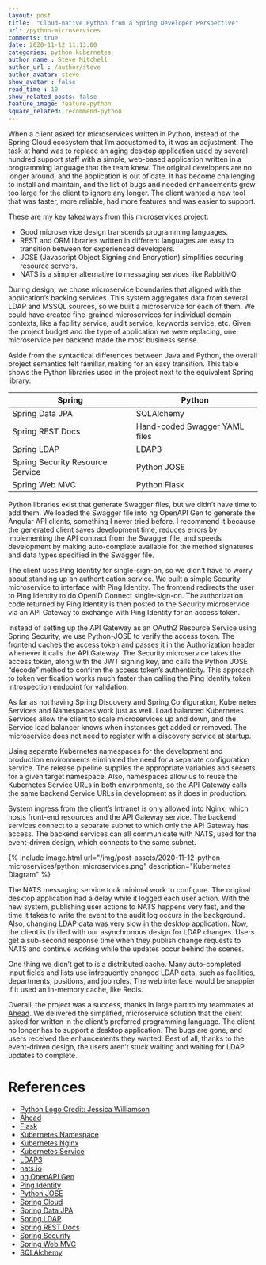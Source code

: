 ```yaml
---
layout: post
title:  "Cloud-native Python from a Spring Developer Perspective"
url: /python-microservices
comments: true
date: 2020-11-12 11:13:00
categories: python kubernetes
author_name : Steve Mitchell
author_url : /author/steve
author_avatar: steve
show_avatar : false
read_time : 10
show_related_posts: false
feature_image: feature-python
square_related: recommend-python
---
```

When a client asked for microservices written in Python, instead of the Spring Cloud ecosystem that I’m accustomed to, it was an adjustment. The task at hand was to replace an aging desktop application used by several hundred support staff with a simple, web-based application written in a programming language that the team knew. The original developers are no longer around, and the application is out of date. It has become challenging to install and maintain, and the list of bugs and needed enhancements grew too large for the client to ignore any longer. The client wanted a new tool that was faster, more reliable, had more features and was easier to support. 

These are my key takeaways from this microservices project:

* Good microservice design transcends programming languages.
* REST and ORM libraries written in different languages are easy to transition between for experienced developers.
* JOSE (Javascript Object Signing and Encryption) simplifies securing resource servers.
* NATS is a simpler alternative to messaging services like RabbitMQ.

During design, we chose microservice boundaries that aligned with the application’s backing services. This system aggregates data from several LDAP and MSSQL sources, so we built a microservice for each of them. We could have created fine-grained microservices for individual domain contexts, like a facility service, audit service, keywords service, etc. Given the project budget and the type of application we were replacing, one microservice per backend made the most business sense.

Aside from the syntactical differences between Java and Python, the overall project semantics felt familiar, making for an easy transition. This table shows the Python libraries used in the project next to the equivalent Spring library:

|Spring|Python|
|-----------------------|-----------------------|
|Spring Data JPA|SQLAlchemy|
|Spring REST Docs|Hand-coded Swagger YAML files|
|Spring LDAP|LDAP3|
|Spring Security Resource Service|Python JOSE|
|Spring Web MVC|Python Flask|

Python libraries exist that generate Swagger files, but we didn’t have time to add them. We loaded the Swagger file into ng OpenAPI Gen to generate the Angular API clients, something I never tried before. I recommend it because the generated client saves development time, reduces errors by implementing the API contract from the Swagger file, and speeds development by making auto-complete available for the method signatures and data types specified in the Swagger file.

The client uses Ping Identity for single-sign-on, so we didn't have to worry about standing up an authentication service. We built a simple Security microservice to interface with Ping Identity. The frontend redirects the user to Ping Identity to do OpenID Connect single-sign-on. The authorization code returned by Ping Identity is then posted to the Security microservice via an API Gateway to exchange with Ping Identity for an access token. 

Instead of setting up the API Gateway as an OAuth2 Resource Service using Spring Security, we use Python-JOSE to verify the access token. The frontend caches the access token and passes it in the Authorization header whenever it calls the API Gateway. The Security microservice takes the access token, along with the JWT signing key, and calls the Python JOSE “decode” method to confirm the access token’s authenticity. This approach to token verification works much faster than calling the Ping Identity token introspection endpoint for validation.

As far as not having Spring Discovery and Spring Configuration, Kubernetes Services and Namespaces work just as well. Load balanced Kubernetes Services allow the client to scale microservices up and down, and the Service load balancer knows when instances get added or removed. The microservice does not need to register with a discovery service at startup.

Using separate Kubernetes namespaces for the development and production environments eliminated the need for a separate configuration service. The release pipeline supplies the appropriate variables and secrets for a given target namespace. Also, namespaces allow us to reuse the Kubernetes Service URLs in both environments, so the API Gateway calls the same backend Service URLs in development as it does in production.

System ingress from the client’s Intranet is only allowed into Nginx, which hosts front-end resources and the API Gateway service. The backend services connect to a separate subnet to which only the API Gateway has access. The backend services can all communicate with NATS, used for the event-driven design, which connects to the same subnet.

{% include image.html url="/img/post-assets/2020-11-12-python-microservices/python_microservices.png" description="Kubernetes Diagram" %}

The NATS messaging service took minimal work to configure. The original desktop application had a delay while it logged each user action. With the new system, publishing user actions to NATS happens very fast, and the time it takes to write the event to the audit log occurs in the background. Also, changing LDAP data was very slow in the desktop application. Now, the client is thrilled with our asynchronous design for LDAP changes. Users get a sub-second response time when they publish change requests to NATS and continue working while the updates occur behind the scenes.

One thing we didn’t get to is a distributed cache. Many auto-completed input fields and lists use infrequently changed LDAP data, such as facilities, departments, positions, and job roles. The web interface would be snappier if it used an in-memory cache, like Redis. 

Overall, the project was a success, thanks in large part to my teammates at <a href="https://www.thinkahead.com">Ahead</a>. We delivered the simplified, microservice solution that the client asked for written in the client’s preferred programming language. The client no longer has to support a desktop application. The bugs are gone, and users received the enhancements they wanted.  Best of all, thanks to the event-driven design, the users aren’t stuck waiting and waiting for LDAP updates to complete.

# References
* <a href="https://www.behance.net/jessjwilliamson/">Python Logo Credit: Jessica Williamson</a>
* <a href="https://www.thinkahead.com/">Ahead</a>
* <a href="https://flask.palletsprojects.com/en/1.1.x/">Flask</a>
* <a href="https://kubernetes.io/docs/concepts/overview/working-with-objects/namespaces/">Kubernetes Namespace</a>
* <a href="https://www.nginx.com/products/nginx/kubernetes-ingress-controller/">Kubernetes Nginx</a>
* <a href="https://kubernetes.io/docs/concepts/services-networking/service/">Kubernetes Service</a>
* <a href="https://ldap3.readthedocs.io/en/latest/">LDAP3</a>
* <a href="https://nats.io/">nats.io</a>
* <a href="https://www.npmjs.com/package/ng-openapi-gen">ng OpenAPI Gen</a>
* <a href="https://www.pingidentity.com/">Ping Identity</a>
* <a href="https://python-jose.readthedocs.io/en/latest/">Python JOSE</a>
* <a href="https://spring.io/projects/spring-cloud">Spring Cloud</a>
* <a href="https://spring.io/projects/spring-data-jpa">Spring Data JPA</a>
* <a href="https://spring.io/projects/spring-ldap">Spring LDAP</a>
* <a href="https://spring.io/projects/spring-restdocs">Spring REST Docs</a>
* <a href="https://spring.io/projects/spring-security">Spring Security</a>
* <a href="https://docs.spring.io/spring-framework/docs/current/reference/html/web.html#spring-web">Spring Web MVC</a>
* <a href="https://www.sqlalchemy.org/">SQLAlchemy</a>

